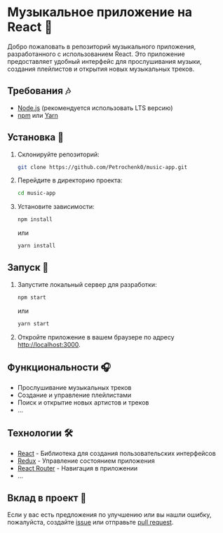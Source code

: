 # Музыкальное приложение на React 🎵

Добро пожаловать в репозиторий музыкального приложения, разработанного с использованием React. Это приложение предоставляет удобный интерфейс для прослушивания музыки, создания плейлистов и открытия новых музыкальных треков.

## Требования 🎶

- [Node.js](https://nodejs.org/) (рекомендуется использовать LTS версию)
- [npm](https://www.npmjs.com/) или [Yarn](https://yarnpkg.com/)

## Установка 🚀

1. Склонируйте репозиторий:

    ```bash
    git clone https://github.com/Petrochenk0/music-app.git
    ```

2. Перейдите в директорию проекта:

    ```bash
    cd music-app
    ```

3. Установите зависимости:

    ```bash
    npm install
    ```

    или

    ```bash
    yarn install
    ```

## Запуск 🎉

1. Запустите локальный сервер для разработки:

    ```bash
    npm start
    ```

    или

    ```bash
    yarn start
    ```

2. Откройте приложение в вашем браузере по адресу [http://localhost:3000](http://localhost:3000).

## Функциональности 🎧

- Прослушивание музыкальных треков
- Создание и управление плейлистами
- Поиск и открытие новых артистов и треков
- ...

## Технологии 🛠️

- [React](https://reactjs.org/) - Библиотека для создания пользовательских интерфейсов
- [Redux](https://redux.js.org/) - Управление состоянием приложения
- [React Router](https://reactrouter.com/) - Навигация в приложении
- ...

## Вклад в проект 🤝

Если у вас есть предложения по улучшению или вы нашли ошибку, пожалуйста, создайте [issue](https://github.com/your-username/music-app/issues) или отправьте [pull request](https://github.com/your-username/music-app/pulls).
